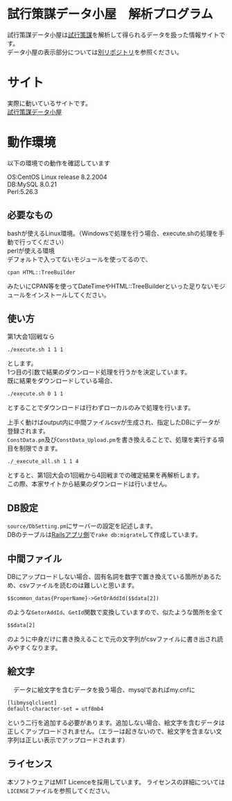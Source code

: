 # 試行策謀データ小屋　解析プログラム
試行策謀データ小屋は[試行策謀](https://gameokiba.com/trialandscheme/)を解析して得られるデータを扱った情報サイトです。  
データ小屋の表示部分については[別リポジトリ](https://github.com/white-mns/trialarea_rails)を参照ください。

# サイト
実際に動いているサイトです。  
[試行策謀データ小屋](https://data.teiki.org/trialandscheme/)

# 動作環境
以下の環境での動作を確認しています  
  
OS:CentOS Linux release 8.2.2004  
DB:MySQL 8.0.21  
Perl:5.26.3  

## 必要なもの

bashが使えるLinux環境。（Windowsで処理を行う場合、execute.shの処理を手動で行ってください）  
perlが使える環境  
デフォルトで入ってないモジュールを使ってるので、

    cpan HTML::TreeBuilder

みたいにCPAN等を使ってDateTimeやHTML::TreeBuilderといった足りないモジュールをインストールしてください。

## 使い方
第1大会1回戦なら

    ./execute.sh 1 1 1

とします。  
1つ目の引数で結果のダウンロード処理を行うかを決定しています。  
既に結果をダウンロードしている場合、

    ./execute.sh 0 1 1

とすることでダウンロードは行わずローカルのみで処理を行います。

上手く動けばoutput内に中間ファイルcsvが生成され、指定したDBにデータが登録されます。  
`ConstData.pm`及び`ConstData_Upload.pm`を書き換えることで、処理を実行する項目を制限できます。

    ./_execute_all.sh 1 1 4

とすると、第1回大会の1回戦から4回戦までの確定結果を再解析します。  
この際、本家サイトから結果のダウンロードは行いません。

## DB設定
`source/DbSetting.pm`にサーバーの設定を記述します。  
DBのテーブルは[Railsアプリ側](https://github.com/white-mns/trialarea_rails)で`rake db:migrate`して作成しています。

## 中間ファイル
DBにアップロードしない場合、固有名詞を数字で置き換えている箇所があるため、csvファイルを読むのは難しいと思います。

    $$common_datas{ProperName}->GetOrAddId($$data[2])

のような`GetorAddId`、`GetId`関数で変換していますので、似たような箇所を全て

    $$data[2]

のように中身だけに書き換えることで元の文字列がcsvファイルに書き出され読みやすくなります。

## 絵文字
　データに絵文字を含むデータを扱う場合、mysqlであればmy.cnfに

    [libmysqlclient]
    default-character-set = utf8mb4

という二行を追加する必要があります。追加しない場合、絵文字を含むデータは正しくアップロードされません。（エラーは起きないので、絵文字を含まない文字列は正しい表示でアップロードされます）

## ライセンス
本ソフトウェアはMIT Licenceを採用しています。 ライセンスの詳細については`LICENSE`ファイルを参照してください。
